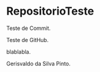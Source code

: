 # RepositorioTeste





Teste de Commit.



Teste de GitHub.



blablabla.

Gerisvaldo da Silva Pinto.
